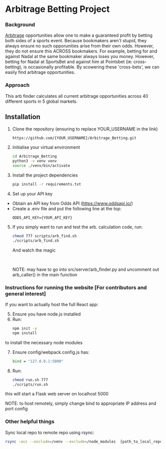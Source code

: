 # Arbitrage Betting Project

### Background

[Arbitrage](https://en.wikipedia.org/wiki/Arbitrage_betting) opportunities allow one to make a guaranteed profit by betting both sides of a sports event. Because bookmakers aren't stupid, they always ensure no such opporunities arise from their own odds. However, they do not ensure this ACROSS bookmakers. For example, betting for and against Nadal at the same bookmaker always loses you money. However, betting for Nadal at SportsBet and against him at Pointsbet (ie: cross-betting), is occasionally profitable. By scowering these 'cross-bets', we can easily find arbitrage opportunities.

### Approach
This arb finder calculates all current arbitrage opportunities across 40 different sports in 5 global markets.

## Installation

1. Clone the repository (ensuring to replace YOUR_USERNAME in the link)
    <br>
    ```bash
    https://github.com/{YOUR_USERNAME}/Arbitrage_Betting.git
    ```

2. Initialise your virtual environment
    <br>
    ```bash
    cd Arbitrage_Betting
    python3 -v venv venv
    source ./venv/bin/activate
    ```

3. Install the project dependencies
    <br>
    ```bash
    pip install -r requirements.txt
    ```

4. Set up your API key
  - Obtain an API key from Odds API (https://www.oddsapi.io/)
  - Create a .env file and put the following line at the top:
    <br>
    ```dotenv
    ODDS_API_KEY={YOUR_API_KEY}
    ```

5. If you simply want to run and test the arb. calculation code, run:
    ```bash
    chmod 777 scripts/arb_find.sh 
    ./scripts/arb_find.sh
    ```
    And watch the magic

    <br>

    NOTE: may have to go into src/server/arb_finder.py and uncomment out
          arb_caller() in the main function

### Instructions for running the website [For contributors and general interest]
If you want to actually host the full React app:

5. Ensure you have node.js installed
6. Run:
    ```bash
    npm init -y
    npm install
    ```
to install the necessary node modules

7. Ensure config/webpack.config.js has:
    ```bash
    bind = "127.0.0.1:5000"
    ```

7. Run:
    ```bash
    chmod run.sh 777
    ./scripts/run.sh
    ```
this will start a Flask web server on localhost 5000 

NOTE: to host remotely, simply change bind to appropriate IP address and port config

### Other helpful things ###
Sync local repo to remote repo using rsync:

```bash
rsync -avz --exclude=/venv --exclude=/node_modules  {path_to_local_repo} {user}@{remote_IP}:{path_to_remote_repo}
```
